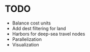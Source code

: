 # TODO

- Balance cost units
- Add dest filtering for land
- Harbors for deep-sea travel nodes
- Parallelization
- Visualization